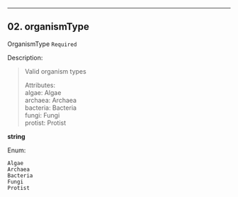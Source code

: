 ---
## 02. organismType
OrganismType  `Required`

Description:
> Valid organism types  
>
> Attributes:  
>     algae: Algae  
>     archaea: Archaea  
>     bacteria: Bacteria  
>     fungi: Fungi  
>     protist: Protist  

**string**

Enum:

	Algae
	Archaea
	Bacteria
	Fungi
	Protist
